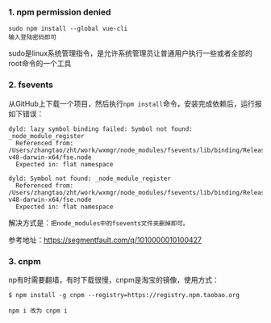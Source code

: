 ### 1. npm permission denied
```
sudo npm install --global vue-cli
输入登陆密码即可
```
sudo是linux系统管理指令，是允许系统管理员让普通用户执行一些或者全部的root命令的一个工具

### 2. fsevents
从GitHub上下载一个项目，然后执行`npm install`命令，安装完成依赖后，运行报如下错误：
```
dyld: lazy symbol binding failed: Symbol not found: _node_module_register
  Referenced from: /Users/zhangtao/zht/work/wxmgr/node_modules/fsevents/lib/binding/Release/node-v48-darwin-x64/fse.node
  Expected in: flat namespace

dyld: Symbol not found: _node_module_register
  Referenced from: /Users/zhangtao/zht/work/wxmgr/node_modules/fsevents/lib/binding/Release/node-v48-darwin-x64/fse.node
  Expected in: flat namespace
```

解决方式是：`把node_modules中的fsevents文件夹删掉即可。`

参考地址：https://segmentfault.com/q/1010000010100427

### 3. cnpm
np有时需要翻墙，有时下载很慢，cnpm是淘宝的镜像，使用方式：
```
$ npm install -g cnpm --registry=https://registry.npm.taobao.org
```
```
npm i 改为 cnpm i
```

